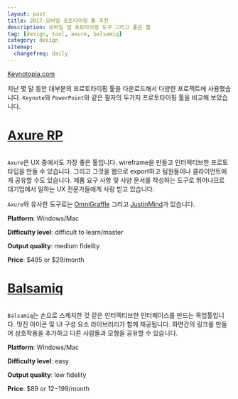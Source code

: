 ```yaml
---
layout: post
title: 2017 모바일 포토타이핑 툴 추천
description: 모바일 앱 포토타이핑 도구 그리고 좋은 웹
tag: [design, tool, axure, balsamiq]
category: design
sitemap:
  changefreq: daily
---
```


[Keynotopia.com](http://keynotopia.com/the-best-web-and-mobile-app-prototyping-tools-for-2017/)

지난 몇 달 동안 대부분의 프로토타이핑 툴을 다운로드해서 다양한 프로젝트에 사용했습니다. `Keynote`와 `PowerPoint`와 같은 필자의 두가지 프로토타이핑 툴을 비교해 보았습니다.

# [Axure RP](https://www.axure.com/)
<figure>
	<a href="https://cdn-images-1.medium.com/max/1600/0*cuCEMiehSsHmFbIo.jpg"><img src="https://cdn-images-1.medium.com/max/1600/0*cuCEMiehSsHmFbIo.jpg" alt=""></a>
</figure>

`Axure`은 UX 중에서도 가장 좋은 툴입니다. wireframe을 만들고 인터렉티브한 프로토타입을 만들 수 있습니다. 그리고 그것을 웹으로 export하고 팀원들이나 클라이언트에게 공유할 수도 있습니다. 제품 요구 사항 및 사양 문서를 작성하는 도구로 뛰어나므로 대기업에서 일하는 UX 전문가들에게 사랑 받고 있습니다.

`Axure`와 유사한 도구로는 [OmniGraffle](https://www.omnigroup.com/omnigraffle/) 그리고 [JustinMind](http://justinmind.com/)가 있습니다.

**Platform**: Windows/Mac

**Difficulty level**: difficult to learn/master

**Output quality**: medium fidelity

**Price**: $495 or $29/month

# [Balsamiq](http://balsamiq.com/)
<figure>
  <a href="https://cdn-images-1.medium.com/max/1600/0*KI5TUg0vlSifLHcz.png">
  <img src="https://cdn-images-1.medium.com/max/1600/0*KI5TUg0vlSifLHcz.png" alt="">
  </a>
</figure>

`Balsamiq`는 손으로 스케치한 것 같은 인터렉티브한 인터페이스를 만드는 목업툴입니다. 멋진 아이콘 및 UI 구성 요소 라이브러리가 함께 제공됩니다. 화면간의 링크를 만들어 상호작용을 추가하고 다른 사람들과 모형을 공유할 수 있습니다.

**Platform**: Windows/Mac

**Difficulty level**: easy

**Output quality**: low fidelity

**Price**: $89 or $12-$199/month
